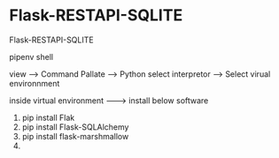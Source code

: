 # Flask-RESTAPI-SQLITE
Flask-RESTAPI-SQLITE


pipenv shell

view --> Command Pallate --> Python select interpretor --> Select virual environnment

inside virtual environment ---> install below software

1. pip install Flak
2. pip install Flask-SQLAlchemy
3. pip install flask-marshmallow
4. 
